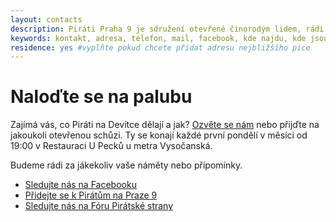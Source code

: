 ```yaml
---
layout: contacts
description: Piráti Praha 9 je sdružení otevřené činorodým lidem, rádi přivítáme nové příznivce a dobrovolníky, kterým Praha 9 leží na srdci.
keywords: kontakt, adresa, telefon, mail, facebook, kde najdu, kde jsou, pirati praha 9, praha
residence: yes #vyplňte pokud chcete přidat adresu nejbližšího pice
---
```


<div class="o-section-header o-section-header--indented">
  <h1 class="t-h2-alt">Naloďte se na palubu</h1>
</div>

Zajímá vás, co Piráti na Devítce dělají a jak? [Ozvěte se nám](mailto:praha9@pirati.cz) nebo přijďte na 
jakoukoli otevřenou schůzi. Ty se konají každé první pondělí v měsíci od 19:00 v Restauraci U Pecků u metra Vysočanská.

Budeme rádi za jákekoliv vaše náměty nebo připomínky.

* <a class="c-emphasized-anchor" href="{{ site.facebook.profilePage }}">Sledujte nás na Facebooku</a>
* <a class="c-emphasized-anchor" href="https://praha9.pirati.cz/pridejte-se/">Přidejte se k Pirátům na Praze 9</a>
* <a class="c-emphasized-anchor" href="{{ site.forum.page }}">Sledujte nás na Fóru Pirátské strany</a>

